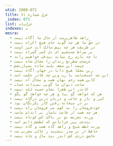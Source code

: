 ```yaml
---
utid: 1000-071
title: غزل شماره ۷۱
_index: 071
list: غزلیات
indexes: ت
mesra:
  - زاهد ظاهرپرست از حال ما آگاه نیست
  - در حقّ ما هر چه گوید جای هیچ اکراه نیست
  - در طریقت هر چه پیش سالک آید خیر اوست
  - بر صراط مستقیم ای دل کسی گمراه نیست
  - تا چه بازی رخ نماید بیدقی خواهیم راند
  - عرصه‌ی شطرنج رندان را مجال شاه نیست
  - چیست این سقف بلند ساده بسیارنقش
  - زین معمّا هیچ دانا در جهان آگاه نیست
  - این چه استغناست یا رب وین چه قادر حکمت است
  - کاین همه زخم نهان هست و مجال آه نیست
  - صاحب دیوان ما گویی نمی‌داند حساب
  - کاندر این طغرا نشان حسبه لله نیست
  - هر که خواهد گو بیا و هر چه خواهد گو بگو
  - کبر و ناز و حاجب و دربان درین درگاه نیست
  - بر در میخانه رفتن کار یکرنگان بود
  - خودفروشان را به کوی می فروشان راه نیست
  - هر چه هست از قامت ناساز بی اندام ماست
  - ورنه تشریف تو بر بالای کس کوتاه نیست
  - بنده‌ی پیر خراباتم که لطفش دایم است
  - ورنه لطف شیخ و زاهد گاه هست و گاه نیست
  - حافظ ار بر صدر ننشیند ز عالی مشربی ست
  - عاشق دردی کش اندر بند مال و جاه نیست
---
```

